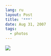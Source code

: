 ```yaml
---
lang: ru
layout: Post
title: '***'
date: Aug 31, 2007
tags:
  - photos
---
```


![](/images/blog/Sapegin-Artem-20D-2007-05-26-344-4425.jpg)
